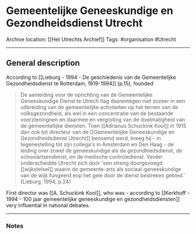 # Gemeentelijke Geneeskundige en Gezondheidsdienst Utrecht
Archive location: [[Het Utrechts Archief]]
Tags: #organisation #Utrecht 

---
## General description

According to [[Lieburg - 1994 - De geschiedenis van de Gemeentelijke Gezondheidsdienst te Rotterdam, 1919-1994]] (p.15), founded 

> De aanleiding voor de oprichting van de Gemeentelijke Geneeskundige Dienst te Utrech tlag daarentegen niet zozeer in een uitbreiding van de gemeentelijke activiteiten op het terrein van de volksgezondheid, als wel in een concentratie van de bestaande voorzieningnen en daarmee en vergroting van de doelmatigheid van de gemeentellijke diensten. Toen [[Adrianus Schuckink Kool]] in 1915 dan ook tot directeur van de [[Gemeentelijke Geneeskundige en Gezondheidsdienst Utrecht]] benoemd werd, kreeg hij - in tegenestelling tot zijn collega's in Amsterdam en Den Haag - de leiding over zowel de geneeskundige als de gezondhiedsdienst, de schoolartsendienst, en de medische controledienst. Verder onderscheidde Utrecht zich door 'een streng doorgevoegd [[wijkstelsel]] waarin de gemeente-arts als sociaal-geneeskundige van de wijk fungeerd eop het gele door de dienst bestreken gebied.' (Lieburg, 1994, p.24)

First director was [[A. Schuckink Kool]], who was - according to [[Kerkhoff - 1994 - 100 jaar gemeentelijke geneeskundige en gezondheidsdiensten]] very influential in national debates.

---
### Notes